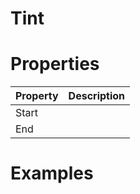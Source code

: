 # Tint


# Properties


| Property | Description| 
| -------- | -----------|
| Start |  |
| End |  |




# Examples
